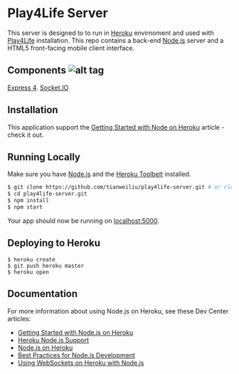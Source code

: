 # Play4Life Server

This server is designed to to run in [Heroku]() envirnoment and used with [Play4Life](http://www.etc.cmu.edu/projects/play4life/) installation.
This repo contains a back-end [Node.js](https://nodejs.org/) server and a HTML5 front-facing mobile client interface.

## Components ![alt tag](https://david-dm.org/tianweiliu/play4life-server.svg)
[Express 4](http://expressjs.com/).
[Socket.IO](http://socket.io/)

## Installation
This application support the [Getting Started with Node on Heroku](https://devcenter.heroku.com/articles/getting-started-with-nodejs) article - check it out.

## Running Locally

Make sure you have [Node.js](http://nodejs.org/) and the [Heroku Toolbelt](https://toolbelt.heroku.com/) installed.

```sh
$ git clone https://github.com/tianweiliu/play4life-server.git # or clone your own fork
$ cd play4life-server.git
$ npm install
$ npm start
```

Your app should now be running on [localhost:5000](http://localhost:5000/).

## Deploying to Heroku

```
$ heroku create
$ git push heroku master
$ heroku open
```

## Documentation

For more information about using Node.js on Heroku, see these Dev Center articles:

- [Getting Started with Node.js on Heroku](https://devcenter.heroku.com/articles/getting-started-with-nodejs)
- [Heroku Node.js Support](https://devcenter.heroku.com/articles/nodejs-support)
- [Node.js on Heroku](https://devcenter.heroku.com/categories/nodejs)
- [Best Practices for Node.js Development](https://devcenter.heroku.com/articles/node-best-practices)
- [Using WebSockets on Heroku with Node.js](https://devcenter.heroku.com/articles/node-websockets)

